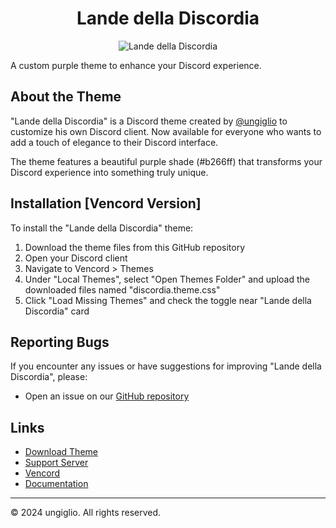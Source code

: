 <div align="center">

# Lande della Discordia

![Lande della Discordia](https://github.com/user-attachments/assets/289d6055-bfed-4671-939a-06f9e90a4e9c)
</div>

A custom purple theme to enhance your Discord experience.

## About the Theme

"Lande della Discordia" is a Discord theme created by [@ungiglio](https://discord.com/users/769144538107215872) to customize his own Discord client. Now available for everyone who wants to add a touch of elegance to their Discord interface.

The theme features a beautiful purple shade (#b266ff) that transforms your Discord experience into something truly unique.

## Installation [Vencord Version]

To install the "Lande della Discordia" theme:

1. Download the theme files from this GitHub repository
2. Open your Discord client
3. Navigate to Vencord > Themes
4. Under "Local Themes", select "Open Themes Folder" and upload the downloaded files named "discordia.theme.css"
5. Click "Load Missing Themes" and check the toggle near "Lande della Discordia" card

## Reporting Bugs

If you encounter any issues or have suggestions for improving "Lande della Discordia", please:

- Open an issue on our [GitHub repository](https://github.com/ungiglio/DiscordDiscordia/issues)

## Links

- [Download Theme](https://github.com/ungiglio/DiscordDiscordia/releases)
- [Support Server](https://discord.gg/kaphShJrcb)
- [Vencord](https://vencord.dev)
- [Documentation](https://github.com/ungiglio/DiscordDiscordia/wiki)

---

© 2024 ungiglio. All rights reserved.
